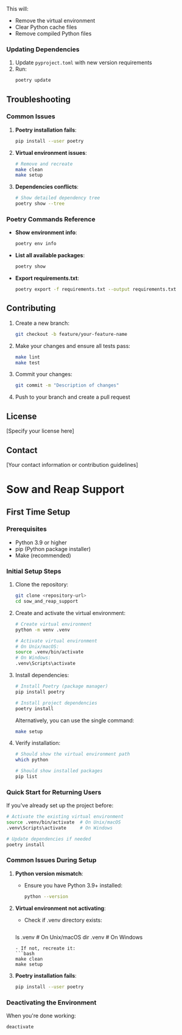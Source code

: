 This will:
- Remove the virtual environment
- Clear Python cache files
- Remove compiled Python files

### Updating Dependencies

1. Update `pyproject.toml` with new version requirements
2. Run:
   ```bash
   poetry update
   ```

## Troubleshooting

### Common Issues

1. **Poetry installation fails**:
   ```bash
   pip install --user poetry
   ```

2. **Virtual environment issues**:
   ```bash
   # Remove and recreate
   make clean
   make setup
   ```

3. **Dependencies conflicts**:
   ```bash
   # Show detailed dependency tree
   poetry show --tree
   ```

### Poetry Commands Reference

- **Show environment info**:
  ```bash
  poetry env info
  ```

- **List all available packages**:
  ```bash
  poetry show
  ```

- **Export requirements.txt**:
  ```bash
  poetry export -f requirements.txt --output requirements.txt
  ```

## Contributing

1. Create a new branch:
   ```bash
   git checkout -b feature/your-feature-name
   ```

2. Make your changes and ensure all tests pass:
   ```bash
   make lint
   make test
   ```

3. Commit your changes:
   ```bash
   git commit -m "Description of changes"
   ```

4. Push to your branch and create a pull request

## License

[Specify your license here]

## Contact

[Your contact information or contribution guidelines]

# Sow and Reap Support

## First Time Setup

### Prerequisites
- Python 3.9 or higher
- pip (Python package installer)
- Make (recommended)

### Initial Setup Steps

1. Clone the repository:
   ```bash
   git clone <repository-url>
   cd sow_and_reap_support
   ```

2. Create and activate the virtual environment:
   ```bash
   # Create virtual environment
   python -m venv .venv

   # Activate virtual environment
   # On Unix/macOS:
   source .venv/bin/activate
   # On Windows:
   .venv\Scripts\activate
   ```

3. Install dependencies:
   ```bash
   # Install Poetry (package manager)
   pip install poetry

   # Install project dependencies
   poetry install
   ```

   Alternatively, you can use the single command:
   ```bash
   make setup
   ```

4. Verify installation:
   ```bash
   # Should show the virtual environment path
   which python
   
   # Should show installed packages
   pip list
   ```

### Quick Start for Returning Users

If you've already set up the project before:

```bash
# Activate the existing virtual environment
source .venv/bin/activate  # On Unix/macOS
.venv\Scripts\activate     # On Windows

# Update dependencies if needed
poetry install
```

### Common Issues During Setup

1. **Python version mismatch**:
   - Ensure you have Python 3.9+ installed:
     ```bash
     python --version
     ```

2. **Virtual environment not activating**:
   - Check if .venv directory exists:
     ```bash
   ls .venv  # On Unix/macOS
   dir .venv  # On Windows
     ```
   - If not, recreate it:
     ```bash
     make clean
     make setup
     ```

3. **Poetry installation fails**:
   ```bash
   pip install --user poetry
   ```

### Deactivating the Environment

When you're done working:
```bash
deactivate
```
